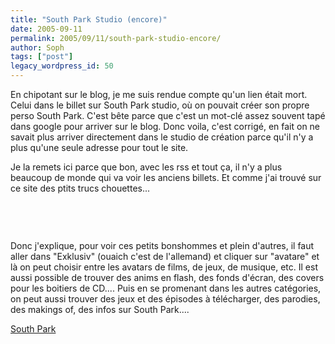 ```yaml
---
title: "South Park Studio (encore)"
date: 2005-09-11
permalink: 2005/09/11/south-park-studio-encore/
author: Soph
tags: ["post"]
legacy_wordpress_id: 50
---
```


En chipotant sur le blog, je me suis rendue compte qu'un lien était mort. Celui dans le billet sur South Park studio, où on pouvait créer son propre perso South Park. C'est bête parce que c'est un mot-clé assez souvent tapé dans google pour arriver sur le blog. Donc voila, c'est corrigé, en fait on ne savait plus arriver directement dans le studio de création parce qu'il n'y a plus qu'une seule adresse pour tout le site.

Je la remets ici parce que bon, avec les rss et tout ça, il n'y a plus beaucoup de monde qui va voir les anciens billets. Et comme j'ai trouvé sur ce site des ptits trucs chouettes...

<!-- excerpt -->

<img src="https://64k.be/wp-content/uploads/2006/cinema/avas-film-24.jpg" alt="" /> <img src="https://64k.be/wp-content/uploads/2006/cinema/avas-games-19.jpg" alt="" /> <br />

 <pre><img src="https://64k.be/wp-content/uploads/2006/cinema/avas-film-06.jpg" alt="" /> <img src="https://64k.be/wp-content/uploads/2006/cinema/avas-diverse-17.jpg" alt="" /></pre> 

Donc j'explique, pour voir ces petits bonshommes et plein d'autres, il faut aller dans "Exklusiv" (ouaich c'est de l'allemand) et cliquer sur "avatare" et là on peut choisir entre les avatars de films, de jeux, de musique, etc. Il est aussi possible de trouver des anims en flash, des fonds d'écran, des covers pour les boitiers de CD.... Puis en se promenant dans les autres catégories, on peut aussi trouver des jeux et des épisodes à télécharger, des parodies, des makings of, des infos sur South Park....

[South Park](http://www.planearium2.de/)
